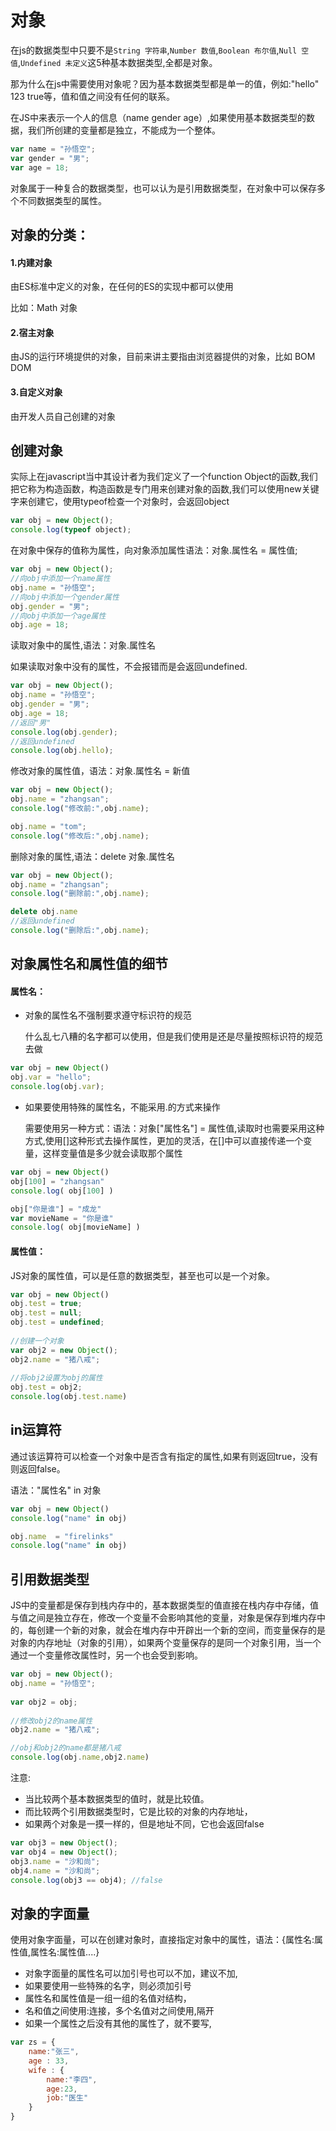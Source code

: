 # 对象

在js的数据类型中只要不是`String 字符串`,`Number 数值`,`Boolean 布尔值`,`Null 空值`,`Undefined 未定义`这5种基本数据类型,全都是对象。

那为什么在js中需要使用对象呢？因为基本数据类型都是单一的值，例如:"hello" 123 true等，值和值之间没有任何的联系。

在JS中来表示一个人的信息（name gender age）,如果使用基本数据类型的数据，我们所创建的变量都是独立，不能成为一个整体。

```javascript
var name = "孙悟空";
var gender = "男";
var age = 18;
```

对象属于一种复合的数据类型，也可以认为是引用数据类型，在对象中可以保存多个不同数据类型的属性。

## 对象的分类：

#### 1.内建对象

由ES标准中定义的对象，在任何的ES的实现中都可以使用

比如：Math 对象

#### 2.宿主对象

由JS的运行环境提供的对象，目前来讲主要指由浏览器提供的对象，比如 BOM DOM


#### 3.自定义对象

由开发人员自己创建的对象


## 创建对象

实际上在javascript当中其设计者为我们定义了一个function Object的函数,我们把它称为构造函数，构造函数是专门用来创建对象的函数,我们可以使用new关键字来创建它，使用typeof检查一个对象时，会返回object

```javascript
var obj = new Object();
console.log(typeof object);
```
在对象中保存的值称为属性，向对象添加属性语法：对象.属性名 = 属性值;

```javascript
var obj = new Object();
//向obj中添加一个name属性
obj.name = "孙悟空";
//向obj中添加一个gender属性
obj.gender = "男";
//向obj中添加一个age属性
obj.age = 18;
```

读取对象中的属性,语法：对象.属性名

如果读取对象中没有的属性，不会报错而是会返回undefined.

```javascript
var obj = new Object();
obj.name = "孙悟空";
obj.gender = "男";
obj.age = 18;
//返回"男"
console.log(obj.gender);
//返回undefined
console.log(obj.hello);
```
			
修改对象的属性值，语法：对象.属性名 = 新值

```javascript
var obj = new Object();
obj.name = "zhangsan";
console.log("修改前:",obj.name);

obj.name = "tom";
console.log("修改后:",obj.name);
```

删除对象的属性,语法：delete 对象.属性名

```javascript
var obj = new Object();
obj.name = "zhangsan";
console.log("删除前:",obj.name);

delete obj.name
//返回undefined
console.log("删除后:",obj.name); 
```

## 对象属性名和属性值的细节

#### 属性名：

* 对象的属性名不强制要求遵守标识符的规范

  什么乱七八糟的名字都可以使用，但是我们使用是还是尽量按照标识符的规范去做

```javascript
var obj = new Object()
obj.var = "hello";
console.log(obj.var);
```

* 如果要使用特殊的属性名，不能采用.的方式来操作

  需要使用另一种方式：语法：对象["属性名"] = 属性值,读取时也需要采用这种方式,使用[]这种形式去操作属性，更加的灵活，在[]中可以直接传递一个变量，这样变量值是多少就会读取那个属性

```javascript
var obj = new Object()
obj[100] = "zhangsan"
console.log( obj[100] )

obj["你是谁"] = "成龙"
var movieName = "你是谁"
console.log( obj[movieName] )
```

#### 属性值：

JS对象的属性值，可以是任意的数据类型，甚至也可以是一个对象。

```javascript
var obj = new Object()
obj.test = true;
obj.test = null;
obj.test = undefined;
			
//创建一个对象
var obj2 = new Object();
obj2.name = "猪八戒";
			
//将obj2设置为obj的属性
obj.test = obj2;
console.log(obj.test.name)
```


## in运算符

通过该运算符可以检查一个对象中是否含有指定的属性,如果有则返回true，没有则返回false。

语法："属性名" in 对象

```javascript
var obj = new Object()
console.log("name" in obj)

obj.name  = "firelinks"
console.log("name" in obj)
```


## 引用数据类型

JS中的变量都是保存到栈内存中的，基本数据类型的值直接在栈内存中存储，值与值之间是独立存在，修改一个变量不会影响其他的变量，对象是保存到堆内存中的，每创建一个新的对象，就会在堆内存中开辟出一个新的空间，而变量保存的是对象的内存地址（对象的引用），如果两个变量保存的是同一个对象引用，当一个通过一个变量修改属性时，另一个也会受到影响。

```javascript
var obj = new Object();
obj.name = "孙悟空";
			
var obj2 = obj;
			
//修改obj2的name属性
obj2.name = "猪八戒";

//obj和obj2的name都是猪八戒
console.log(obj.name,obj2.name)
```

注意:

* 当比较两个基本数据类型的值时，就是比较值。
* 而比较两个引用数据类型时，它是比较的对象的内存地址，
* 如果两个对象是一摸一样的，但是地址不同，它也会返回false

```javascript
var obj3 = new Object();
var obj4 = new Object();
obj3.name = "沙和尚";
obj4.name = "沙和尚";
console.log(obj3 == obj4); //false
```

## 对象的字面量

使用对象字面量，可以在创建对象时，直接指定对象中的属性，语法：{属性名:属性值,属性名:属性值....}

* 对象字面量的属性名可以加引号也可以不加，建议不加,
* 如果要使用一些特殊的名字，则必须加引号
* 属性名和属性值是一组一组的名值对结构，
* 名和值之间使用:连接，多个名值对之间使用,隔开
* 如果一个属性之后没有其他的属性了，就不要写,

```javascript
var zs = {
	name:"张三",
	age : 33,
	wife : {
		name:"李四",
		age:23,
		job:"医生"
	}
}
```


